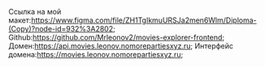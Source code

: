 Ссылка на мой макет:https://www.figma.com/file/ZH1TgIkmuURSJa2men6Wlm/Diploma-(Copy)?node-id=932%3A2802;
Github:https://github.com/Mrleonov2/movies-explorer-frontend;
Домен:https://api.movies.leonov.nomorepartiesxyz.ru;
Интерфейс домена:https://movies.leonov.nomorepartiesxyz.ru; 
